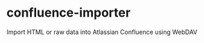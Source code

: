 confluence-importer
===================

Import HTML or raw data into Atlassian Confluence using WebDAV
